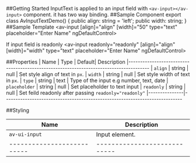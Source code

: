 ##Getting Started
InputText is applied to an input field with `<av-input></av-input>` component. it has two way binding.
##Sample Component
export class AvInputTextDemo() {
    public align: string = 'left';
    public width: string;
}
##Sample Template
 <av-input [align]="align" [width]="50" type="text" placeholder="Enter Name" ngDefaultControl></av-input>

 If input field is readonly
 <av-input readonly="readonly" [align]="align" [width]="width" type="text" placeholder="Enter Name" ngDefaultControl></av-input>


##Properties
| Name          | Type    | Default| Description                                                |---------------------------------------------------------------------------------------
| `align`       | string  | null   |   Set style align of text in `px`.
| `width`       | string  | null   |   Set style width of text in `px`.
| `type`        | string  | text   |   Type of the input e.g number, text, date
| `placeholder` | string  | null   |   Set placeholder to text input
| `readonly`    | string  | null   |   Set feild readonly after passing `readonly="readonly"`
|---------------|----------------------------------------------------------------------------

##Styling

| Name                     | Description
|--------------------------|----------------------------
| `av-ui-input`            | Input element.
|--------------------------|----------------------------
